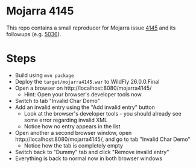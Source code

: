 # Mojarra 4145

This repo contains a small reproducer for Mojarra issue [4145](https://github.com/eclipse-ee4j/mojarra/issues/4145) and
its followups (e.g. [5036](https://github.com/eclipse-ee4j/mojarra/issues/5036)).

# Steps

* Build using `mvn package`
* Deploy the `target/mojarra4145.war` to WildFly 26.0.0.Final
* Open a browser on http://localhost:8080/mojarra4145/
  * Hint: Open your browser's developer tools now
* Switch to tab "Invalid Char Demo"
* Add an invalid entry using the "Add invalid entry" button
  * Look at the browser's developer tools - you should already see some error regarding invalid XML
  * Notice how no entry appears in the list
* Open another a second browser window, open http://localhost:8080/mojarra4145/, and go to tab "Invalid Char Demo"
  * Notice how the tab is completely empty
* Switch back to "Dummy" tab and click "Remove invalid entry"
* Everything is back to normal now in both browser windows
